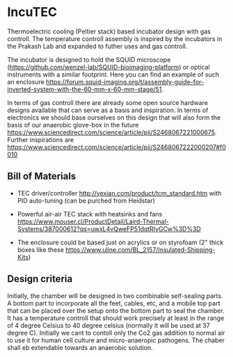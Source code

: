 # IncuTEC
Thermoelectric cooling (Peltier stack) based incubator design with gas controll. The temperature controll assembly is inspired by the incubators in the Prakash Lab and expanded to futher uses and gas controll.

The incubator is designed to hold the SQUID microscope (https://github.com/wenzel-lab/SQUID-bioimaging-platform) or optical instruments with a similar footprint. Here you can find an example of such an enclosure https://forum.squid-imaging.org/t/assembly-guide-for-inverted-system-with-the-60-mm-x-60-mm-stage/51. 

In terms of gas controll there are already some open source hardware designs available that can serve as a basis and inspiration. In terms of electronics we should base ourselves on this design that will also form the basis of our anaerobic glove-box in the future https://www.sciencedirect.com/science/article/pii/S2468067221000675. Further inspirations are https://www.sciencedirect.com/science/article/pii/S2468067222000207#f0010

## Bill of Materials
* TEC driver/controller http://yexian.com/product/tcm_standard.htm with PID auto-tuning (can be purched from Heidstar)
* Powerful air-air TEC stack with heatsinks and fans https://www.mouser.cl/ProductDetail/Laird-Thermal-Systems/387000612?qs=uwxL4vQweFP51dqtRIyGCw%3D%3D

* The enclosure could be based just on acrylics or on styrofoam (2" thick boxes like these https://www.uline.com/BL_2157/Insulated-Shipping-Kits)

## Design criteria
Initially, the chamber will be designed in two combinable self-sealing parts. A bottom part to incorporate all the feet, cables, etc, and a mobile top part that can be placed over the setup onto the bottom part to seal the chamber. It has a temperature controll that should work precisely at least in the range of 4 degree Celsius to 40 degree celsius (normally it will be used at 37 degree C). Initially we cant to contoll only the Co2 gas addition to normal air to use it for human cell culture and micro-anaeropic pathogens. The chaber shall eb extendable towards an anaerobic solution.
